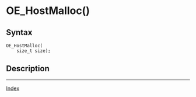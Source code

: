 # OE_HostMalloc()



## Syntax

    OE_HostMalloc(
        size_t size);
## Description 

---
[Index](index.md)

